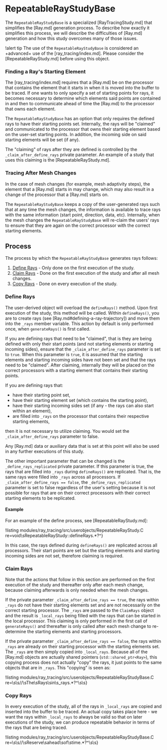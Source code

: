 # RepeatableRayStudyBase

The `RepeatableRayStudyBase` is a specialized [RayTracingStudy.md] that simplifies the [Ray.md] generation process. To describe how exactly it simplifies this process, we will describe the difficulties of [Ray.md] generation and how this study overcomes many of those issues.

!alert tip
The use of the `RepeatableRayStudyBase` is considered an +advanced+ use of the [ray_tracing/index.md]. Please consider the [RepeatableRayStudy.md] before using this object.

### Finding a Ray's Starting Element

The [ray_tracing/index.md] requires that a [Ray.md] be on the processor that contains the element that it starts in when it is moved into the buffer to be traced. If one wants to only specify a set of starting points for rays, it becomes necessary to determine which elements said points are contained in and then to communicate ahead of time the [Ray.md] to the processor that owns each element.

The `RepeatableRayStudyBase` has an option that only requires the defined rays to have their starting points set. Internally, the rays will be "claimed" and communicated to the processor that owns their starting element based on the user-set starting points. In addition, the incoming side on said starting elements will be set (if any).

The "claiming" of rays after they are defined is controlled by the `_claim_after_define_rays` private parameter. An example of a study that uses this claiming is the [RepeatableRayStudy.md].

### Tracing After Mesh Changes

In the case of mesh changes (for example, mesh adaptivity steps), the element that a [Ray.md] starts in may change, which may also result in a change of the processor that a [Ray.md] starts on.

The `RepeatableRayStudyBase` keeps a copy of the user-generated rays such that at any time the mesh changes, the information is available to trace rays with the same information (start point, direction, data, etc). Internally, when the mesh changes the `RepeatableRayStudyBase` will re-claim the users' rays to ensure that they are again on the correct processor with the correct starting elements.

## Process

The process by which the `RepeatableRayStudyBase` generates rays follows:

1. [Define Rays](#define-rays) - Only done on the first execution of the study.
2. [Claim Rays](#claim-rays) - Done on the first execution of the study and after all mesh changes.
3. [Copy Rays](#copy-rays) - Done on every execution of the study.

### Define Rays

The user-derived object will overload the `defineRays()` method. Upon first execution of the study, this method will be called. Within `defineRays()`, you are to create rays (see [Ray.md#defining-a-ray-trajectory]) and move them into the `_rays` member variable. This action by default is only performed once, when `generateRays()` is first called.

If you are defining rays that need to be "claimed", that is they are being defined with only their start points (and not starting elements or starting incoming sides), ensure that the `_claim_after_define_rays` parameter is set to `true`. When this parameter is `true`, it is assumed that the starting elements and starting incoming sides have not been set and that the rays need to be "claimed". After claiming, internally they will be placed on the correct processors with a starting element that contains their starting points.

If you are defining rays that:

- have their starting point set,
- have their starting element set (which contains the starting point),
- have their starting incoming sides set (if any - the rays can also start within an element),
- are filled into `_rays` on the processor that contains their respective starting elements,

then it is not necessary to utilize claiming. You would set the `_claim_after_define_rays` parameter to false.

Any [Ray.md] data or auxiliary data that is set at this point will also be used in any further executions of this study.

The other important parameter that can be changed is the `_define_rays_replicated` private parameter. If this parameter is true, the rays that are filled into `_rays` during `defineRays()` are replicated. That is, the same rays were filled into `_rays` across all processors. If `_claim_after_define_rays == false`, the `_define_rays_replicated` parameter is set to false regardless of the user's setting because it is not possible for rays that are on their correct processors with their correct starting elements to be replicated.

#### Example

For an example of the define process, see [RepeatableRayStudy.md]:

!listing modules/ray_tracing/src/userobjects/RepeatableRayStudy.C re=void\sRepeatableRayStudy::defineRays.*?^}

In this case, the rays defined during `defineRays()` are replicated across all processors. Their start points are set but the starting elements and starting incoming sides are not set, therefore claiming is required.

### Claim Rays

Note that the actions that follow in this section are performed on the first execution of the study and thereafter only after each mesh change, because claiming afterwards is only needed when the mesh changes.

If the private parameter `_claim_after_define_rays == true`, the rays within `_rays` do not have their starting elements set and are not necessarily on the correct starting processor. The `_rays` are passed to the `ClaimRays` object and the result is `_local_rays` being filled with the rays that can be started in the local processor. This claiming is only performed in the first call of `generateRays()` and thereafter is only called after each mesh change to re-determine the starting elements and starting processors.

If the private parameter `_claim_after_define_rays == false`, the rays within `_rays` are already on their starting processor with the starting elements set. The `_rays` are then simply copied into `_local_rays`. Because all of the [Ray.md] objects are actually shared pointers (`std::shared_ptr<Ray>`), this copying process does not actually "copy" the rays, it just points to the same objects that are in `_rays`. This "copying" is seen as:

!listing modules/ray_tracing/src/userobjects/RepeatableRayStudyBase.C re=\s\s//\sThe\sRays\sin\s_rays.*?^\s\s}

### Copy Rays

In every execution of the study, all of the rays in `_local_rays` are copied and inserted into the buffer to be traced. An actual copy takes place here - we want the rays within `_local_rays` to always be valid so that on later executions of the study, we can produce repeatable behavior in terms of the rays that are being traced.

!listing modules/ray_tracing/src/userobjects/RepeatableRayStudyBase.C re=\s\s//\sReserve\sahead\sof\stime.*?^\s\s}
